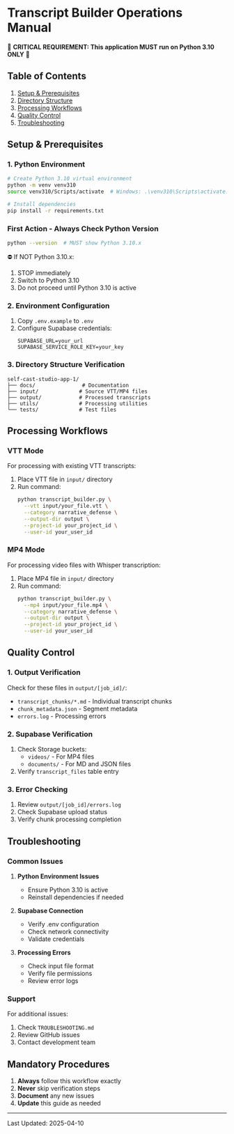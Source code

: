 # Transcript Builder Operations Manual

🚨 **CRITICAL REQUIREMENT: This application MUST run on Python 3.10 ONLY** 🚨

## Table of Contents
1. [Setup & Prerequisites](#setup--prerequisites)
2. [Directory Structure](#directory-structure)
3. [Processing Workflows](#processing-workflows)
4. [Quality Control](#quality-control)
5. [Troubleshooting](#troubleshooting)

## Setup & Prerequisites

### 1. Python Environment
```bash
# Create Python 3.10 virtual environment
python -m venv venv310
source venv310/Scripts/activate  # Windows: .\venv310\Scripts\activate.bat

# Install dependencies
pip install -r requirements.txt
```

### First Action - Always Check Python Version
```bash
python --version  # MUST show Python 3.10.x
```
⛔ If NOT Python 3.10.x:
1. STOP immediately
2. Switch to Python 3.10
3. Do not proceed until Python 3.10 is active

### 2. Environment Configuration
1. Copy `.env.example` to `.env`
2. Configure Supabase credentials:
   ```env
   SUPABASE_URL=your_url
   SUPABASE_SERVICE_ROLE_KEY=your_key
   ```

### 3. Directory Structure Verification
```
self-cast-studio-app-1/
├── docs/               # Documentation
├── input/             # Source VTT/MP4 files
├── output/            # Processed transcripts
├── utils/             # Processing utilities
└── tests/             # Test files
```

## Processing Workflows

### VTT Mode
For processing with existing VTT transcripts:

1. Place VTT file in `input/` directory
2. Run command:
   ```bash
   python transcript_builder.py \
     --vtt input/your_file.vtt \
     --category narrative_defense \
     --output-dir output \
     --project-id your_project_id \
     --user-id your_user_id
   ```

### MP4 Mode
For processing video files with Whisper transcription:

1. Place MP4 file in `input/` directory
2. Run command:
   ```bash
   python transcript_builder.py \
     --mp4 input/your_file.mp4 \
     --category narrative_defense \
     --output-dir output \
     --project-id your_project_id \
     --user-id your_user_id
   ```

## Quality Control

### 1. Output Verification
Check for these files in `output/[job_id]/`:
- `transcript_chunks/*.md` - Individual transcript chunks
- `chunk_metadata.json` - Segment metadata
- `errors.log` - Processing errors

### 2. Supabase Verification
1. Check Storage buckets:
   - `videos/` - For MP4 files
   - `documents/` - For MD and JSON files
2. Verify `transcript_files` table entry

### 3. Error Checking
1. Review `output/[job_id]/errors.log`
2. Check Supabase upload status
3. Verify chunk processing completion

## Troubleshooting

### Common Issues

1. **Python Environment Issues**
   - Ensure Python 3.10 is active
   - Reinstall dependencies if needed

2. **Supabase Connection**
   - Verify .env configuration
   - Check network connectivity
   - Validate credentials

3. **Processing Errors**
   - Check input file format
   - Verify file permissions
   - Review error logs

### Support

For additional issues:
1. Check `TROUBLESHOOTING.md`
2. Review GitHub issues
3. Contact development team

## Mandatory Procedures

1. **Always** follow this workflow exactly
2. **Never** skip verification steps
3. **Document** any new issues
4. **Update** this guide as needed

---

Last Updated: 2025-04-10
